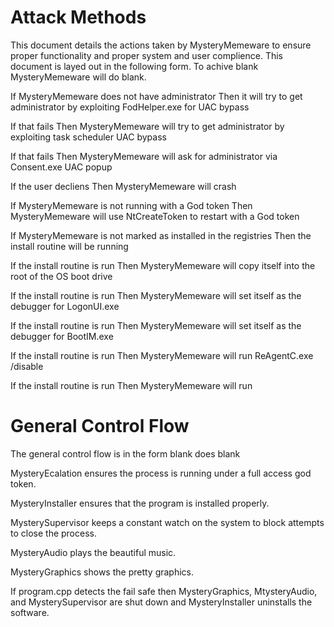 # Attack Methods
This document details the actions taken by MysteryMemeware to ensure proper functionality and proper system and user complience.
This document is layed out in the following form. To achive blank MysteryMemeware will do blank.

If MysteryMemeware does not have administrator
Then it will try to get administrator by exploiting FodHelper.exe for UAC bypass

If that fails
Then MysteryMemeware will try to get administrator by exploiting task scheduler UAC bypass

If that fails
Then MysteryMemeware will ask for administrator via Consent.exe UAC popup

If the user decliens
Then MysteryMemeware will crash

If MysteryMemeware is not running with a God token
Then MysteryMemeware will use NtCreateToken to restart with a God token

If MysteryMemeware is not marked as installed in the registries
Then the install routine will be running

If the install routine is run
Then MysteryMemeware will copy itself into the root of the OS boot drive

If the install routine is run
Then MysteryMemeware will set itself as the debugger for LogonUI.exe

If the install routine is run
Then MysteryMemeware will set itself as the debugger for BootIM.exe

If the install routine is run
Then MysteryMemeware will run ReAgentC.exe /disable

If the install routine is run
Then MysteryMemeware will run 





# General Control Flow
The general control flow is in the form blank does blank

MysteryEcalation ensures the process is running under a full access god token.

MysteryInstaller ensures that the program is installed properly.

MysterySupervisor keeps a constant watch on the system to block attempts to close the process.

MysteryAudio plays the beautiful music.

MysteryGraphics shows the pretty graphics.

If program.cpp detects the fail safe then MysteryGraphics, MtysteryAudio, and MysterySupervisor are shut down and MysteryInstaller uninstalls the software.